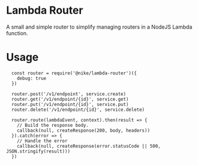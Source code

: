 # Lambda Router

A small and simple router to simplify managing routers in a NodeJS Lambda function.

# Usage

      const router = require('@nike/lambda-router')({
        debug: true
      })
      
      router.post('/v1/endpoint', service.create)
      router.get('/v1/endpoint/{id}', service.get)
      router.put('/v1/endpoint/{id}', service.put)
      router.delete('/v1/endpoint/{id}', service.delete)
        
      router.route(lambdaEvent, context).then(result => {
        // Build the response body.        
        callback(null, createResponse(200, body, headers))
      }).catch(error => {
        // Handle the error
        callback(null, createResponse(error.statusCode || 500, JSON.stringify(result)))
      })
